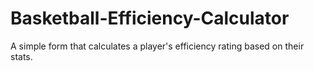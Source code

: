 # Basketball-Efficiency-Calculator
A simple form that calculates a player's efficiency rating based on their stats.
